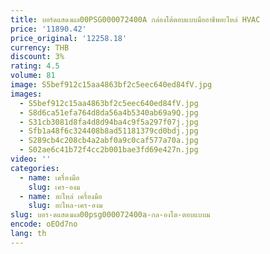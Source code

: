 ```yaml
---
title: บอร์ดแสดงผล00PSG000072400A กล่องโต้ตอบแบบมืออาชีพอะไหล่ HVAC
price: '11890.42'
price_original: '12258.18'
currency: THB
discount: 3%
rating: 4.5
volume: 81
image: S5bef912c15aa4863bf2c5eec640ed84fV.jpg
images:
  - S5bef912c15aa4863bf2c5eec640ed84fV.jpg
  - S8d6ca51efa764d8da56a4b5340ab69a9Q.jpg
  - S31cb3081d8fa4d8d94ba4c9f5a297f07j.jpg
  - Sfb1a48f6c324408b8ad51181379cd0bdj.jpg
  - S289cb4c208cb4a2abf0a9c0caf577a70a.jpg
  - S02ae6c41b72f4cc2b001bae3fd69e427n.jpg
video: ''
categories:
  - name: เครื่องมือ
    slug: เคร-องม
  - name: อะไหล่ เครื่องมือ
    slug: อะไหล-เคร-องม
slug: บอร-ดแสดงผล00psg000072400a-กล-องโต-ตอบแบบม
encode: oEOd7no
lang: th
---
```

  